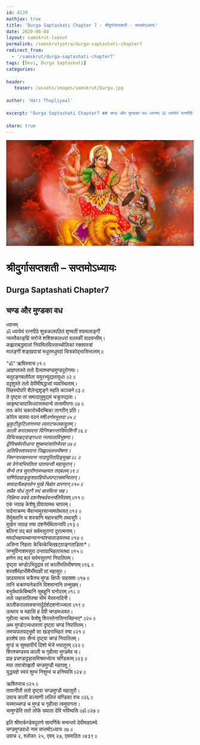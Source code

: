 ```yaml
---
id: 4139    
mathjax: true    
title: 'Durga Saptashati Chapter 7 - श्रीदुर्गासप्तशती - सप्तमोऽध्यायः'    
date: 2020-06-08    
layout: samskrut-layout 
permalink: /samskrutyatra/durga-saptashati-chapter7
redirect_from: 
  - '/samskrut/durga-saptashati-chapter7'
tags: [Devi, Durga Saptashati]    
categories:    
    
header:    
   teaser: /assets/images/samskrut/Durga.jpg    
    
author: 'Hari Thapliyaal'    
    
excerpt: "Durga Saptashati Chapter7 ## चण्ड और मुण्डका वध ध्यानम् ॐ ध्यायेयं रत्‍नपीठे शुककलपठितं शृण्वतीं श्यामलाङ्‌गीं न्यस्तैकाङ्‌घ्रिं सरोजे शशिशकलधरां वल्लकीं वादयन्तीम्। कह्लाराबद्धमालां नियमितविलसच्चोलिकां रक्तवस्त्रां मातङ्‌गीं शङ्‍खपात्रां मधुरमधुमदां चित्रकोद्भासिभालाम्॥ “ॐ” ऋषिरुवाच॥१॥ आज्ञप्तास्ते ततो दैत्याश्‍चण्डमुण्डपुरोगमाः। चतुरङ्‍गबलोपेता ययुरभ्युद्यतायुधाः॥२॥ ददृशुस्ते ततो देवीमीषद्धासां व्यवस्थिताम्। सिंहस्योपरि"
    
share: true    
---
```

![](/assets/images/samskrut/Durga.jpg)    
    
# श्रीदुर्गासप्तशती – सप्तमोऽध्यायः    
## Durga Saptashati Chapter7    
    
## चण्ड और मुण्डका वध    
    
ध्यानम्    
ॐ ध्यायेयं रत्‍नपीठे शुककलपठितं शृण्वतीं श्यामलाङ्‌गीं    
न्यस्तैकाङ्‌घ्रिं सरोजे शशिशकलधरां वल्लकीं वादयन्तीम्।    
कह्लाराबद्धमालां नियमितविलसच्चोलिकां रक्तवस्त्रां    
मातङ्‌गीं शङ्‍खपात्रां मधुरमधुमदां चित्रकोद्भासिभालाम्॥    
    
“ॐ” ऋषिरुवाच॥१॥    
आज्ञप्तास्ते ततो दैत्याश्‍चण्डमुण्डपुरोगमाः।    
चतुरङ्‍गबलोपेता ययुरभ्युद्यतायुधाः॥२॥    
ददृशुस्ते ततो देवीमीषद्धासां व्यवस्थिताम्।    
सिंहस्योपरि शैलेन्द्रशृङ्‌गे महति काञ्चने॥३॥    
ते दृष्ट्‌वा तां समादातुमुद्यमं चक्रुरुद्यताः।    
आकृष्टचापासिधरास्तथान्ये तत्समीपगाः॥४॥    
ततः कोपं चकारोच्चैरम्बिका तानरीन् प्रति।    
कोपेन चास्या वदनं मषी*वर्णमभूत्तदा॥५॥    
भ्रुकुटीकुटिलात्तस्या ललाटफलकाद्द्रुतम्।    
काली करालवदना विनिष्क्रान्तासिपाशिनी॥६॥    
विचित्रखट्‌वाङ्‌गधरा नरमालाविभूषणा।    
द्वीपिचर्मपरीधाना शुष्कमांसातिभैरवा॥७॥    
अतिविस्तारवदना जिह्वाललनभीषणा।    
निमग्नारक्तनयना नादापूरितदिङ्‌मुखा॥८॥    
सा वेगेनाभिपतिता घातयन्ती महासुरान्।    
सैन्ये तत्र सुरारीणामभक्षयत तद्‌बलम्॥९॥    
पार्ष्णिग्राहाङ्‌कुशग्राहियोधघण्टासमन्वितान्।    
समादायैकहस्तेन मुखे चिक्षेप वारणान्॥१०॥    
तथैव योधं तुरगै रथं सारथिना सह।    
निक्षिप्य वक्त्रे दशनैश्‍चर्वयन्त्य*तिभैरवम्॥११॥    
एकं जग्राह केशेषु ग्रीवायामथ चापरम्।    
पादेनाक्रम्य चैवान्यमुरसान्यमपोथयत्॥१२॥    
तैर्मुक्तानि च शस्त्राणि महास्त्राणि तथासुरैः।    
मुखेन जग्राह रुषा दशनैर्मथितान्यपि॥१३॥    
बलिनां तद् बलं सर्वमसुराणां दुरात्मनाम्।    
ममर्दाभक्षयच्चान्यानन्यांश्‍चाताडयत्तथा॥१४॥    
असिना निहताः केचित्केचित्खट्‌वाङ्‌गताडिताः*।    
जग्मुर्विनाशमसुरा दन्ताग्राभिहतास्तथा॥१५॥    
क्षणेन तद् बलं सर्वमसुराणां निपातितम्।    
दृष्ट्‌वा चण्डोऽभिदुद्राव तां कालीमतिभीषणाम्॥१६॥    
शरवर्षैर्महाभीमैर्भीमाक्षीं तां महासुरः।    
छादयामास चक्रैश्‍च मुण्डः क्षिप्तैः सहस्रशः॥१७॥    
तानि चक्राण्यनेकानि विशमानानि तन्मुखम्।    
बभुर्यथार्कबिम्बानि सुबहूनि घनोदरम्॥१८॥    
ततो जहासातिरुषा भीमं भैरवनादिनी।    
कालीकरालवक्त्रान्तर्दुर्दर्शदशनोज्ज्वला॥१९॥    
उत्थाय च महासिं हं देवी चण्डमधावत।    
गृहीत्वा चास्य केशेषु शिरस्तेनासिनाच्छिनत्*॥२०॥    
अथ मुण्डोऽभ्यधावत्तां दृष्ट्‌वा चण्डं निपातितम्।    
तमप्यपातयद्भूमौ सा खड्गाभिहतं रुषा॥२१॥    
हतशेषं ततः सैन्यं दृष्ट्‌वा चण्डं निपातितम्।    
मुण्डं च सुमहावीर्यं दिशो भेजे भयातुरम्॥२२॥    
शिरश्‍चण्डस्य काली च गृहीत्वा मुण्डमेव च।    
प्राह प्रचण्डाट्टहासमिश्रमभ्येत्य चण्डिकाम्॥२३॥    
मया तवात्रोपहृतौ चण्डमुण्डौ महापशू।    
युद्धयज्ञे स्वयं शुम्भं निशुम्भं च हनिष्यसि॥२४॥    
    
ऋषिरुवाच॥२५॥    
तावानीतौ ततो दृष्ट्‌वा चण्डमुण्डौ महासुरौ।    
उवाच कालीं कल्याणी ललितं चण्डिका वचः॥२६॥    
यस्माच्चण्डं च मुण्डं च गृहीत्वा त्वमुपागता।    
चामुण्डेति ततो लोके ख्याता देवि भविष्यसि॥ॐ॥२७॥    
    
इति श्रीमार्कण्डेयपुराणे सावर्णिके मन्वन्तरे देवीमाहात्म्ये    
चण्डमुण्डवधो नाम सप्तमोऽध्यायः॥७॥    
उवाच २, श्‍लोकाः २५, एवम् २७, एवमादितः॥४३९॥    
    
